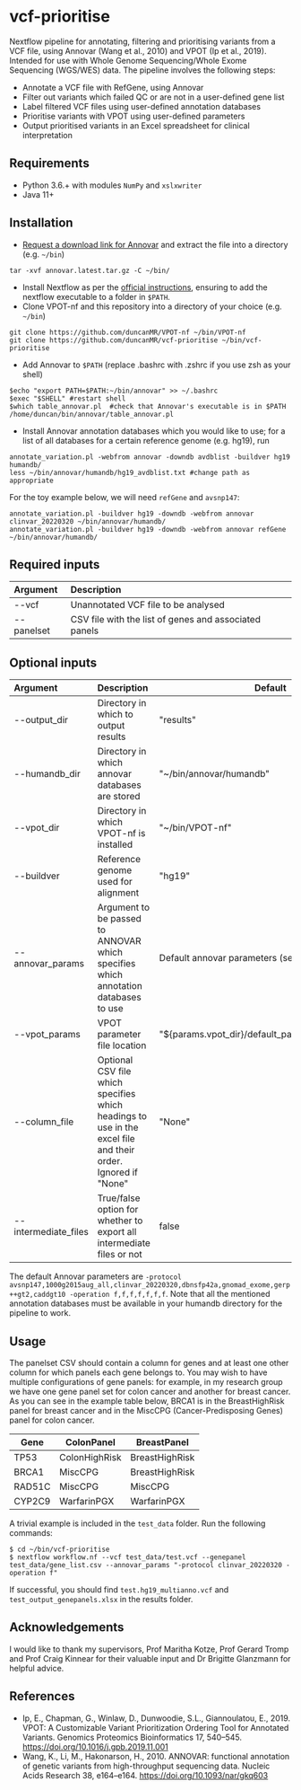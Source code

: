 # vcf-prioritise
Nextflow pipeline for annotating, filtering and prioritising variants from a VCF file, using Annovar (Wang et al., 2010) and VPOT (Ip et al., 2019). Intended for use with Whole Genome Sequencing/Whole Exome Sequencing (WGS/WES) data. The pipeline involves the following steps:

- Annotate a VCF file with RefGene, using Annovar
- Filter out variants which failed QC or are not in a user-defined gene list
- Label filtered VCF files using user-defined annotation databases
- Prioritise variants with VPOT using user-defined parameters
- Output prioritised variants in an Excel spreadsheet for clinical interpretation

## Requirements

- Python 3.6.+ with modules `NumPy` and `xslxwriter`
- Java 11+

## Installation

- [Request a download link for Annovar](https://www.openbioinformatics.org/annovar/annovar_download_form.php) and extract the file into a directory (e.g. `~/bin`)
```
tar -xvf annovar.latest.tar.gz -C ~/bin/
```
- Install Nextflow as per the [official instructions](https://www.nextflow.io/docs/latest/getstarted.html), ensuring to add the nextflow executable to a folder in `$PATH`.
- Clone VPOT-nf and this repository into a directory of your choice (e.g. `~/bin`)
```
git clone https://github.com/duncanMR/VPOT-nf ~/bin/VPOT-nf
git clone https://github.com/duncanMR/vcf-prioritise ~/bin/vcf-prioritise
```
- Add Annovar to `$PATH` (replace .bashrc with .zshrc if you use zsh as your shell)
``` 
$echo "export PATH=$PATH:~/bin/annovar" >> ~/.bashrc
$exec "$SHELL" #restart shell
$which table_annovar.pl  #check that Annovar's executable is in $PATH
/home/duncan/bin/annovar/table_annovar.pl
```
- Install Annovar annotation databases which you would like to use; for a list of all databases for a certain reference genome (e.g. hg19), run

```
annotate_variation.pl -webfrom annovar -downdb avdblist -buildver hg19 humandb/
less ~/bin/annovar/humandb/hg19_avdblist.txt #change path as appropriate
```
For the toy example below, we will need `refGene` and `avsnp147`:
```
annotate_variation.pl -buildver hg19 -downdb -webfrom annovar clinvar_20220320 ~/bin/annovar/humandb/
annotate_variation.pl -buildver hg19 -downdb -webfrom annovar refGene ~/bin/annovar/humandb/
```
## Required inputs
| Argument      | Description                                                                   |
|:--------------|:------------------------------------------------------------------------------|
| --vcf         | Unannotated VCF file to be analysed                                           |
| --panelset   | CSV file with the list of genes and associated panels                         |

## Optional inputs
| Argument           | Description                                                                                                  | Default                                             |
|:-------------------|:-------------------------------------------------------------------------------------------------------------|-----------------------------------------------------|
| --output_dir         | Directory in which to output results                                                                         | "results"                                           |
| --humandb_dir        | Directory in which annovar databases are stored                                                              | "~/bin/annovar/humandb"                             |
| --vpot_dir           | Directory in which VPOT-nf is installed                                                                      | "~/bin/VPOT-nf"                                     |
| --buildver           | Reference genome used for alignment                                                                          | "hg19"                                              |
| --annovar_params     | Argument to be passed to ANNOVAR which specifies which annotation databases to use                           | Default annovar parameters (see below)              |
| --vpot_params        | VPOT parameter file location                                                                                 | "${params.vpot_dir}/default_params/default_ppf.txt" |
| --column_file        | Optional CSV file which specifies which headings to use in the excel file and their order. Ignored if "None" | "None"                                              |
| --intermediate_files | True/false option for whether to export all intermediate files or not                                        | false                                               |

The default Annovar parameters are `-protocol avsnp147,1000g2015aug_all,clinvar_20220320,dbnsfp42a,gnomad_exome,gerp++gt2,caddgt10 -operation f,f,f,f,f,f,f`. Note that all the mentioned annotation databases must be available in your humandb directory for the pipeline to work.

## Usage

The panelset CSV should contain a column for genes and at least one other column for which panels each gene belongs to. You may wish to have multiple configurations of gene panels: for example, in my research group we have one gene panel set for colon cancer and another for breast cancer. As you can see in the example table below, BRCA1 is in the BreastHighRisk panel for breast cancer and in the MiscCPG (Cancer-Predisposing Genes) panel for colon cancer.

| Gene   | ColonPanel    | BreastPanel    |
|--------|---------------|----------------|
| TP53   | ColonHighRisk | BreastHighRisk |
| BRCA1  | MiscCPG       | BreastHighRisk |
| RAD51C | MiscCPG       | MiscCPG        |
| CYP2C9 | WarfarinPGX   | WarfarinPGX    |

A trivial example is included in the `test_data` folder. Run the following commands:

```
$ cd ~/bin/vcf-prioritise
$ nextflow workflow.nf --vcf test_data/test.vcf --genepanel test_data/gene_list.csv --annovar_params "-protocol clinvar_20220320 -operation f"
```
If successful, you should find  `test.hg19_multianno.vcf` and `test_output_genepanels.xlsx` in the results folder.

## Acknowledgements

I would like to thank my supervisors, Prof Maritha Kotze, Prof Gerard Tromp and Prof Craig Kinnear for their valuable input and Dr Brigitte Glanzmann for helpful advice.

## References
- Ip, E., Chapman, G., Winlaw, D., Dunwoodie, S.L., Giannoulatou, E., 2019. VPOT: A Customizable Variant Prioritization Ordering Tool for Annotated Variants. Genomics Proteomics Bioinformatics 17, 540–545. https://doi.org/10.1016/j.gpb.2019.11.001
- Wang, K., Li, M., Hakonarson, H., 2010. ANNOVAR: functional annotation of genetic variants from high-throughput sequencing data. Nucleic Acids Research 38, e164–e164. https://doi.org/10.1093/nar/gkq603
